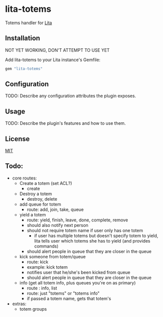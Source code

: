 # lita-totems

Totems handler for [Lita](https://github.com/jimmycuadra/lita)

## Installation

NOT YET WORKING, DON'T ATTEMPT TO USE YET

Add lita-totems to your Lita instance's Gemfile:

``` ruby
gem "lita-totems"
```

## Configuration

TODO: Describe any configuration attributes the plugin exposes.

## Usage

TODO: Describe the plugin's features and how to use them.

## License

[MIT](http://opensource.org/licenses/MIT)

## Todo:

* core routes:
	* Create a totem (set ACL?)
		* create
	* Destroy a totem
		* destroy, delete
	* add queue for totem
		* route: add, join, take, queue
	* yield a totem
		* route: yield, finish, leave, done, complete, remove
		* should also notify next person
		* should not require totem name if user only has one totem
			* if user has multiple totems but doesn't specify totem to yield, lita tells user which totems she has to yield (and provides commands)
		* should alert people in queue that they are closer in the queue
	* kick someone from totem/queue
		* route: kick
		* example: kick totem
		* notifies user that he/she's been kicked from queue
		* should alert people in queue that they are closer in the queue
	* info (get all totem info, plus queues you're on as primary)
	    * route : info, list
	    * route: just "totems" or "totems info"
	    * if passed a totem name, gets that totem's
* extras:
    * totem groups
	